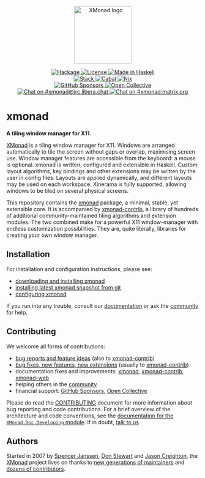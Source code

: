 <p align="center">
  <a href="https://xmonad.org/">
    <img alt="XMonad logo" src="https://xmonad.org/images/logo-wrapped.svg" height=150>
  </a>
</p>
<p align="center">
  <a href="https://hackage.haskell.org/package/xmonad">
    <img alt="Hackage" src="https://img.shields.io/hackage/v/xmonad?logo=haskell">
  </a>
  <a href="https://github.com/xmonad/xmonad/blob/readme/LICENSE">
    <img alt="License" src="https://img.shields.io/github/license/xmonad/xmonad">
  </a>
  <a href="https://haskell.org/">
    <img alt="Made in Haskell" src="https://img.shields.io/badge/Made%20in-Haskell-%235e5086?logo=haskell">
  </a>
  <br>
  <a href="https://github.com/xmonad/xmonad/actions/workflows/stack.yml">
    <img alt="Stack" src="https://img.shields.io/github/workflow/status/xmonad/xmonad/Stack?label=Stack&logo=githubactions&logoColor=white">
  </a>
  <a href="https://github.com/xmonad/xmonad/actions/workflows/haskell-ci.yml">
    <img alt="Cabal" src="https://img.shields.io/github/workflow/status/xmonad/xmonad/Haskell-CI?label=Cabal&logo=githubactions&logoColor=white">
  </a>
  <a href="https://github.com/xmonad/xmonad/actions/workflows/nix.yml">
    <img alt="Nix" src="https://img.shields.io/github/workflow/status/xmonad/xmonad/Nix?label=Nix&logo=githubactions&logoColor=white">
  </a>
  <br>
  <a href="https://github.com/sponsors/xmonad">
    <img alt="GitHub Sponsors" src="https://img.shields.io/github/sponsors/xmonad?label=GitHub%20Sponsors&logo=githubsponsors">
  </a>
  <a href="https://opencollective.com/xmonad">
    <img alt="Open Collective" src="https://img.shields.io/opencollective/all/xmonad?label=Open%20Collective&logo=opencollective">
  </a>
  <br>
  <a href="https://web.libera.chat/#xmonad">
    <img alt="Chat on #xmonad@irc.libera.chat" src="https://img.shields.io/badge/%23%20chat-on%20libera-brightgreen">
  </a>
  <a href="https://matrix.to/#/#xmonad:matrix.org">
    <img alt="Chat on #xmonad:matrix.org" src="https://img.shields.io/matrix/xmonad:matrix.org?logo=matrix">
  </a>
</p>

# xmonad

**A tiling window manager for X11.**

[XMonad][web:xmonad] is a tiling window manager for X11. Windows are arranged
automatically to tile the screen without gaps or overlap, maximising
screen use. Window manager features are accessible from the keyboard:
a mouse is optional. xmonad is written, configured and extensible in
Haskell. Custom layout algorithms, key bindings and other extensions
may be written by the user in config files. Layouts are applied
dynamically, and different layouts may be used on each
workspace. Xinerama is fully supported, allowing windows to be tiled
on several physical screens.

This repository contains the [xmonad][hackage:xmonad] package, a minimal,
stable, yet extensible core. It is accompanied by
[xmonad-contrib][gh:xmonad-contrib], a library of hundreds of additional
community-maintained tiling algorithms and extension modules. The two combined
make for a powerful X11 window-manager with endless customization
possibilities. They are, quite literally, libraries for creating your own
window manager.

## Installation

For installation and configuration instructions, please see:

 * [downloading and installing xmonad][web:download]
 * [installing latest xmonad snapshot from git][web:install]
 * [configuring xmonad][web:tutorial]

If you run into any trouble, consult our [documentation][web:documentation] or
ask the [community][web:community] for help.

## Contributing

We welcome all forms of contributions:

 * [bug reports and feature ideas][gh:xmonad:issues]
   (also to [xmonad-contrib][gh:xmonad-contrib:issues])
 * [bug fixes, new features, new extensions][gh:xmonad:pulls]
   (usually to [xmonad-contrib][gh:xmonad-contrib:pulls])
 * documentation fixes and improvements: [xmonad][gh:xmonad],
   [xmonad-contrib][gh:xmonad-contrib], [xmonad-web][gh:xmonad-web]
 * helping others in the [community][web:community]
 * financial support: [GitHub Sponsors][gh:xmonad:sponsors],
   [Open Collective][opencollective:xmonad]

Please do read the [CONTRIBUTING][gh:xmonad:contributing] document for more
information about bug reporting and code contributions. For a brief overview
of the architecture and code conventions, see the [documentation for the
`XMonad.Doc.Developing` module][doc:developing]. If in doubt, [talk to
us][web:community].

## Authors

Started in 2007 by [Spencer Janssen][gh:spencerjanssen], [Don
Stewart][gh:donsbot] and [Jason Creighton][gh:JasonCreighton], the
[XMonad][web:xmonad] project lives on thanks to [new generations of
maintainers][gh:xmonad:maintainers] and [dozens of
contributors][gh:xmonad:contributors].

[gh:spencerjanssen]: https://github.com/spencerjanssen
[gh:donsbot]: https://github.com/donsbot
[gh:JasonCreighton]: https://github.com/JasonCreighton

[doc:developing]: https://xmonad.github.io/xmonad-docs/xmonad-contrib/XMonad-Doc-Developing.html
[gh:xmonad-contrib:issues]: https://github.com/xmonad/xmonad-contrib/issues
[gh:xmonad-contrib:pulls]: https://github.com/xmonad/xmonad-contrib/pulls
[gh:xmonad-contrib]: https://github.com/xmonad/xmonad-contrib
[gh:xmonad-web]: https://github.com/xmonad/xmonad-web
[gh:xmonad:contributing]: https://github.com/xmonad/xmonad/blob/master/CONTRIBUTING.md
[gh:xmonad:contributors]: https://github.com/xmonad/xmonad/graphs/contributors
[gh:xmonad:issues]: https://github.com/xmonad/xmonad/issues
[gh:xmonad:maintainers]: https://github.com/xmonad/xmonad/blob/master/MAINTAINERS.md
[gh:xmonad:pulls]: https://github.com/xmonad/xmonad/pulls
[gh:xmonad:sponsors]: https://github.com/sponsors/xmonad
[gh:xmonad]: https://github.com/xmonad/xmonad
[hackage:xmonad]: https://hackage.haskell.org/package/xmonad
[opencollective:xmonad]: https://opencollective.com/xmonad
[web:community]: https://xmonad.org/community.html
[web:documentation]: https://xmonad.org/documentation.html
[web:download]: https://xmonad.org/download.html
[web:install]: https://xmonad.org/INSTALL.html
[web:tutorial]: https://xmonad.org/TUTORIAL.html
[web:xmonad]: https://xmonad.org/
